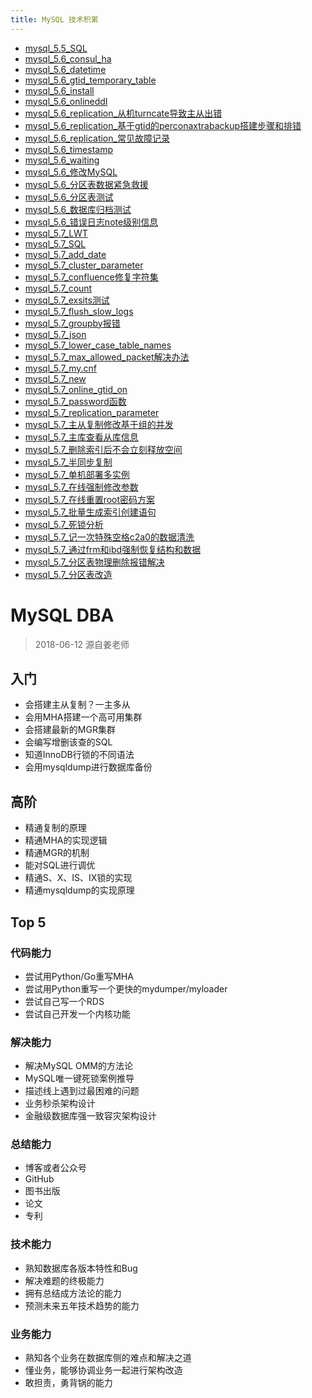 ```yaml
---
title: MySQL 技术积累
---
```


* [mysql_5.5_SQL](/database/mysql/dba_mysql/tec/mysql_5.5_SQL.html)
* [mysql_5.6_consul_ha](/database/mysql/dba_mysql/tec/mysql_5.6_consul_ha.html)
* [mysql_5.6_datetime](/database/mysql/dba_mysql/tec/mysql_5.6_datetime.html)
* [mysql_5.6_gtid_temporary_table](/database/mysql/dba_mysql/tec/mysql_5.6_gtid_temporary_table.html)
* [mysql_5.6_install](/database/mysql/dba_mysql/tec/mysql_5.6_install.html)
* [mysql_5.6_onlineddl](/database/mysql/dba_mysql/tec/mysql_5.6_onlineddl.html)
* [mysql_5.6_replication_从机turncate导致主从出错](/database/mysql/dba_mysql/tec/mysql_5.6_replication_从机turncate导致主从出错.html)
* [mysql_5.6_replication_基于gtid的perconaxtrabackup搭建步骤和排错](/database/mysql/dba_mysql/tec/mysql_5.6_replication_基于gtid的perconaxtrabackup搭建步骤和排错.html)
* [mysql_5.6_replication_常见故障记录](/database/mysql/dba_mysql/tec/mysql_5.6_replication_常见故障记录.html)
* [mysql_5.6_timestamp](/database/mysql/dba_mysql/tec/mysql_5.6_timestamp.html)
* [mysql_5.6_waiting](/database/mysql/dba_mysql/tec/mysql_5.6_waiting.html)
* [mysql_5.6_修改MySQL](/database/mysql/dba_mysql/tec/mysql_5.6_修改MySQL.html)
* [mysql_5.6_分区表数据紧急救援](/database/mysql/dba_mysql/tec/mysql_5.6_分区表数据紧急救援.html)
* [mysql_5.6_分区表测试](/database/mysql/dba_mysql/tec/mysql_5.6_分区表测试.html)
* [mysql_5.6_数据库归档测试](/database/mysql/dba_mysql/tec/mysql_5.6_数据库归档测试.html)
* [mysql_5.6_错误日志note级别信息](/database/mysql/dba_mysql/tec/mysql_5.6_错误日志note级别信息.html)
* [mysql_5.7_LWT](/database/mysql/dba_mysql/tec/mysql_5.7_LWT.html)
* [mysql_5.7_SQL](/database/mysql/dba_mysql/tec/mysql_5.7_SQL.html)
* [mysql_5.7_add_date](/database/mysql/dba_mysql/tec/mysql_5.7_add_date.html)
* [mysql_5.7_cluster_parameter](/database/mysql/dba_mysql/tec/mysql_5.7_cluster_parameter.html)
* [mysql_5.7_confluence修复字符集](/database/mysql/dba_mysql/tec/mysql_5.7_confluence修复字符集.html)
* [mysql_5.7_count](/database/mysql/dba_mysql/tec/mysql_5.7_count.html)
* [mysql_5.7_exsits测试](/database/mysql/dba_mysql/tec/mysql_5.7_exsits测试.html)
* [mysql_5.7_flush_slow_logs](/database/mysql/dba_mysql/tec/mysql_5.7_flush_slow_logs.html)
* [mysql_5.7_groupby报错](/database/mysql/dba_mysql/tec/mysql_5.7_groupby报错.html)
* [mysql_5.7_json](/database/mysql/dba_mysql/tec/mysql_5.7_json.html)
* [mysql_5.7_lower_case_table_names](/database/mysql/dba_mysql/tec/mysql_5.7_lower_case_table_names.html)
* [mysql_5.7_max_allowed_packet解决办法](/database/mysql/dba_mysql/tec/mysql_5.7_max_allowed_packet解决办法.html)
* [mysql_5.7_my.cnf](/database/mysql/dba_mysql/tec/mysql_5.7_my.cnf.html)
* [mysql_5.7_new](/database/mysql/dba_mysql/tec/mysql_5.7_new.html)
* [mysql_5.7_online_gtid_on](/database/mysql/dba_mysql/tec/mysql_5.7_online_gtid_on.html)
* [mysql_5.7_password函数](/database/mysql/dba_mysql/tec/mysql_5.7_password函数.html)
* [mysql_5.7_replication_parameter](/database/mysql/dba_mysql/tec/mysql_5.7_replication_parameter.html)
* [mysql_5.7_主从复制修改基于组的并发](/database/mysql/dba_mysql/tec/mysql_5.7_主从复制修改基于组的并发.html)
* [mysql_5.7_主库查看从库信息](/database/mysql/dba_mysql/tec/mysql_5.7_主库查看从库信息.html)
* [mysql_5.7_删除索引后不会立刻释放空间](/database/mysql/dba_mysql/tec/mysql_5.7_删除索引后不会立刻释放空间.html)
* [mysql_5.7_半同步复制](/database/mysql/dba_mysql/tec/mysql_5.7_半同步复制.html)
* [mysql_5.7_单机部署多实例](/database/mysql/dba_mysql/tec/mysql_5.7_单机部署多实例.html)
* [mysql_5.7_在线强制修改参数](/database/mysql/dba_mysql/tec/mysql_5.7_在线强制修改参数.html)
* [mysql_5.7_在线重置root密码方案](/database/mysql/dba_mysql/tec/mysql_5.7_在线重置root密码方案.html)
* [mysql_5.7_批量生成索引创建语句](/database/mysql/dba_mysql/tec/mysql_5.7_批量生成索引创建语句.html)
* [mysql_5.7_死锁分析](/database/mysql/dba_mysql/tec/mysql_5.7_死锁分析.html)
* [mysql_5.7_记一次特殊空格c2a0的数据清洗](/database/mysql/dba_mysql/tec/mysql_5.7_记一次特殊空格c2a0的数据清洗.html)
* [mysql_5.7_通过frm和ibd强制恢复结构和数据](/database/mysql/dba_mysql/tec/mysql_5.7_通过frm和ibd强制恢复结构和数据.html)
* [mysql_5.7_分区表物理删除报错解决](/database/mysql/dba_mysql/tec/mysql_5.7_分区表物理删除报错解决.html)
* [mysql_5.7_分区表改造](/database/mysql/dba_mysql/tec/mysql_5.7_分区表改造.html)


# MySQL DBA

> 2018-06-12 源自姜老师

## 入门

* 会搭建主从复制？一主多从
* 会用MHA搭建一个高可用集群
* 会搭建最新的MGR集群
* 会编写增删该查的SQL
* 知道InnoDB行锁的不同语法
* 会用mysqldump进行数据库备份

## 高阶

* 精通复制的原理
* 精通MHA的实现逻辑
* 精通MGR的机制
* 能对SQL进行调优
* 精通S、X、IS、IX锁的实现
* 精通mysqldump的实现原理

## Top 5

### 代码能力

* 尝试用Python/Go重写MHA
* 尝试用Python重写一个更快的mydumper/myloader
* 尝试自己写一个RDS
* 尝试自己开发一个内核功能

### 解决能力

* 解决MySQL OMM的方法论
* MySQL唯一键死锁案例推导
* 描述线上遇到过最困难的问题
* 业务秒杀架构设计
* 金融级数据库强一致容灾架构设计

### 总结能力

* 博客或者公众号
* GitHub
* 图书出版
* 论文
* 专利



### 技术能力

* 熟知数据库各版本特性和Bug
* 解决难题的终极能力
* 拥有总结成方法论的能力
* 预测未来五年技术趋势的能力

### 业务能力

* 熟知各个业务在数据库侧的难点和解决之道
* 懂业务，能够协调业务一起进行架构改造
* 敢担责，勇背锅的能力
